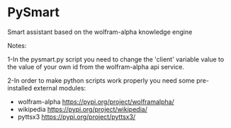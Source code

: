 # PySmart
Smart assistant based on the wolfram-alpha knowledge engine

Notes:

1-In the pysmart.py script you need to change the 'client' variable value
to the value of your own id from the wolfram-alpha api service.

2-In order to make python scripts work properly you need some pre-installed external modules:
- wolfram-alpha  https://pypi.org/project/wolframalpha/
- wikipedia  https://pypi.org/project/wikipedia/
- pyttsx3 https://pypi.org/project/pyttsx3/
